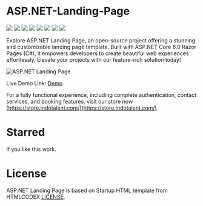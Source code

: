 # ASP.NET-Landing-Page
![](https://komarev.com/ghpvc/?username=mscbuild) 
 ![](https://img.shields.io/github/license/mscbuild/e-learning) 
 ![](https://img.shields.io/github/repo-size/mscbuild/analysis)
![](https://img.shields.io/badge/PRs-Welcome-green)
![](https://img.shields.io/badge/code%20style-asp.net-green)
![](https://img.shields.io/github/stars/mscbuild)
![](https://img.shields.io/badge/Topic-Github-lighred)
![](https://img.shields.io/website?url=https%3A%2F%2Fgithub.com%2Fmscbuild)

Explore ASP.NET Landing Page, an open-source project offering a stunning and customizable landing page template. Built with ASP.NET Core 8.0 Razor Pages (C#), it empowers developers to create beautiful web experiences effortlessly. Elevate your projects with our feature-rich solution today!

![ASP.NET Landing Page](wwwroot/landing-page.png)

Live Demo Link: [Demo](https://netweb.onrender.com/)

For a fully functional experience, including complete authentication, contact services, and booking features, visit our store now [https://store.indotalent.com/](https://store.indotalent.com/)

# Starred
If you like this work.

# License
ASP.NET Landing Page is based on Startup HTML template from HTMLCODEX [LICENSE](LICENSE).



